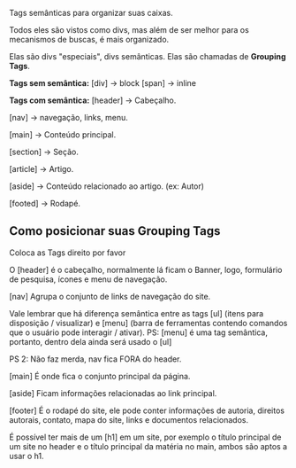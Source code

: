 Tags semânticas para organizar suas caixas.

Todos eles são vistos como divs, mas além de ser melhor para os mecanismos de buscas, é mais organizado.

Elas são divs "especiais", divs semânticas. Elas são chamadas de **Grouping Tags**.


**Tags sem semântica:**
[div] -> block
[span] -> inline


**Tags com semântica:**
[header] -> Cabeçalho.

[nav] -> navegação, links, menu.


[main] -> Conteúdo principal.

[section] -> Seção.

[article] -> Artigo.


[aside] -> Conteúdo relacionado ao artigo. (ex: Autor)


[footed] -> Rodapé.

## Como posicionar suas Grouping Tags

Coloca as Tags direito por favor

O [header] é o cabeçalho, normalmente lá ficam o Banner, logo, formulário de pesquisa, ícones e menu de navegação.

[nav] Agrupa o conjunto de links de navegação do site.

Vale lembrar que há diferença semântica entre as tags [ul] (itens para disposição / visualizar) e [menu] (barra de ferramentas contendo comandos que o usuário pode interagir / ativar).
PS: [menu] é uma tag semântica, portanto, dentro dela ainda será usado o [ul]

PS 2: Não faz merda, nav fica FORA do header.

[main] É onde fica o conjunto principal da página.

[aside] Ficam informações relacionadas ao link principal.

[footer] É o rodapé do site, ele pode conter informações de autoria, direitos autorais, contato, mapa do site, links e documentos relacionados.


É possível ter mais de um [h1] em um site, por exemplo o título principal de um site no header e o título principal da matéria no main, ambos são aptos a usar o h1.

